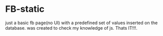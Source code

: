 # FB-static
just a basic fb page(no UI) with a predefined set of values inserted on the database.
was created to check my knowledge of js. Thats IT!!!.
